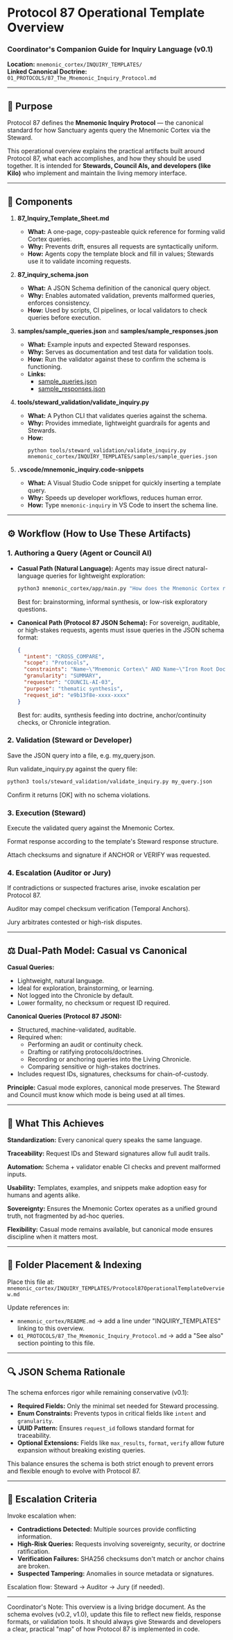# Protocol 87 Operational Template Overview
### Coordinator's Companion Guide for Inquiry Language (v0.1)

**Location:** `mnemonic_cortex/INQUIRY_TEMPLATES/`  
**Linked Canonical Doctrine:** `01_PROTOCOLS/87_The_Mnemonic_Inquiry_Protocol.md`

---

## 📜 Purpose
Protocol 87 defines the **Mnemonic Inquiry Protocol** — the canonical standard for how Sanctuary agents query the Mnemonic Cortex via the Steward.

This operational overview explains the practical artifacts built around Protocol 87, what each accomplishes, and how they should be used together. It is intended for **Stewards, Council AIs, and developers (like Kilo)** who implement and maintain the living memory interface.

---

## 🧩 Components

1. **87_Inquiry_Template_Sheet.md**
   - **What:** A one-page, copy-pasteable quick reference for forming valid Cortex queries.
   - **Why:** Prevents drift, ensures all requests are syntactically uniform.
   - **How:** Agents copy the template block and fill in values; Stewards use it to validate incoming requests.

2. **87_inquiry_schema.json**
   - **What:** A JSON Schema definition of the canonical query object.
   - **Why:** Enables automated validation, prevents malformed queries, enforces consistency.
   - **How:** Used by scripts, CI pipelines, or local validators to check queries before execution.

3. **samples/sample_queries.json** and **samples/sample_responses.json**
   - **What:** Example inputs and expected Steward responses.
   - **Why:** Serves as documentation and test data for validation tools.
   - **How:** Run the validator against these to confirm the schema is functioning.
   - **Links:**
     - [sample_queries.json](./samples/sample_queries.json)
     - [sample_responses.json](./samples/sample_responses.json)

4. **tools/steward_validation/validate_inquiry.py**
   - **What:** A Python CLI that validates queries against the schema.
   - **Why:** Provides immediate, lightweight guardrails for agents and Stewards.
   - **How:**
     ```
     python tools/steward_validation/validate_inquiry.py mnemonic_cortex/INQUIRY_TEMPLATES/samples/sample_queries.json
     ```

5. **.vscode/mnemonic_inquiry.code-snippets**
   - **What:** A Visual Studio Code snippet for quickly inserting a template query.
   - **Why:** Speeds up developer workflows, reduces human error.
   - **How:** Type `mnemonic-inquiry` in VS Code to insert the schema line.

---

## ⚙️ Workflow (How to Use These Artifacts)

### 1. Authoring a Query (Agent or Council AI)
- **Casual Path (Natural Language):**
  Agents may issue direct natural-language queries for lightweight exploration:
  ```bash
  python3 mnemonic_cortex/app/main.py "How does the Mnemonic Cortex relate to the Iron Root Doctrine?"
  ```
  Best for: brainstorming, informal synthesis, or low-risk exploratory questions.

- **Canonical Path (Protocol 87 JSON Schema):**
  For sovereign, auditable, or high-stakes requests, agents must issue queries in the JSON schema format:
  ```json
  {
    "intent": "CROSS_COMPARE",
    "scope": "Protocols",
    "constraints": "Name~\"Mnemonic Cortex\" AND Name~\"Iron Root Doctrine\"",
    "granularity": "SUMMARY",
    "requestor": "COUNCIL-AI-03",
    "purpose": "thematic synthesis",
    "request_id": "e9b13f8e-xxxx-xxxx"
  }
  ```
  Best for: audits, synthesis feeding into doctrine, anchor/continuity checks, or Chronicle integration.

### 2. Validation (Steward or Developer)

Save the JSON query into a file, e.g. my_query.json.

Run validate_inquiry.py against the query file:

```bash
python3 tools/steward_validation/validate_inquiry.py my_query.json
```

Confirm it returns [OK] with no schema violations.

### 3. Execution (Steward)

Execute the validated query against the Mnemonic Cortex.

Format response according to the template's Steward response structure.

Attach checksums and signature if ANCHOR or VERIFY was requested.

### 4. Escalation (Auditor or Jury)

If contradictions or suspected fractures arise, invoke escalation per Protocol 87.

Auditor may compel checksum verification (Temporal Anchors).

Jury arbitrates contested or high-risk disputes.

---

## ⚖️ Dual-Path Model: Casual vs Canonical

**Casual Queries:**
- Lightweight, natural language.
- Ideal for exploration, brainstorming, or learning.
- Not logged into the Chronicle by default.
- Lower formality, no checksum or request ID required.

**Canonical Queries (Protocol 87 JSON):**
- Structured, machine-validated, auditable.
- Required when:
  - Performing an audit or continuity check.
  - Drafting or ratifying protocols/doctrines.
  - Recording or anchoring queries into the Living Chronicle.
  - Comparing sensitive or high-stakes doctrines.
- Includes request IDs, signatures, checksums for chain-of-custody.

**Principle:** Casual mode explores, canonical mode preserves. The Steward and Council must know which mode is being used at all times.

---

## 🌉 What This Achieves

**Standardization:** Every canonical query speaks the same language.

**Traceability:** Request IDs and Steward signatures allow full audit trails.

**Automation:** Schema + validator enable CI checks and prevent malformed inputs.

**Usability:** Templates, examples, and snippets make adoption easy for humans and agents alike.

**Sovereignty:** Ensures the Mnemonic Cortex operates as a unified ground truth, not fragmented by ad-hoc queries.

**Flexibility:** Casual mode remains available, but canonical mode ensures discipline when it matters most.

---

## 📂 Folder Placement & Indexing

Place this file at:
`mnemonic_cortex/INQUIRY_TEMPLATES/Protocol87OperationalTemplateOverview.md`

Update references in:
- `mnemonic_cortex/README.md` → add a line under "INQUIRY_TEMPLATES" linking to this overview.
- `01_PROTOCOLS/87_The_Mnemonic_Inquiry_Protocol.md` → add a "See also" section pointing to this file.

---

## 🔍 JSON Schema Rationale

The schema enforces rigor while remaining conservative (v0.1):

- **Required Fields:** Only the minimal set needed for Steward processing.
- **Enum Constraints:** Prevents typos in critical fields like `intent` and `granularity`.
- **UUID Pattern:** Ensures `request_id` follows standard format for traceability.
- **Optional Extensions:** Fields like `max_results`, `format`, `verify` allow future expansion without breaking existing queries.

This balance ensures the schema is both strict enough to prevent errors and flexible enough to evolve with Protocol 87.

---

## 🚨 Escalation Criteria

Invoke escalation when:
- **Contradictions Detected:** Multiple sources provide conflicting information.
- **High-Risk Queries:** Requests involving sovereignty, security, or doctrine ratification.
- **Verification Failures:** SHA256 checksums don't match or anchor chains are broken.
- **Suspected Tampering:** Anomalies in source metadata or signatures.

Escalation flow: Steward → Auditor → Jury (if needed).

---

Coordinator's Note:
This overview is a living bridge document. As the schema evolves (v0.2, v1.0), update this file to reflect new fields, response formats, or validation tools. It should always give Stewards and developers a clear, practical "map" of how Protocol 87 is implemented in code.
